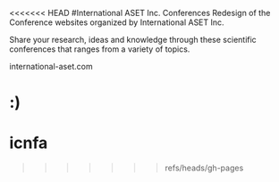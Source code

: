 <<<<<<< HEAD
#International ASET Inc. Conferences
Redesign of the Conference websites organized by International ASET Inc.

Share your research, ideas and knowledge through these scientific conferences that ranges from a variety of topics.

international-aset.com

:)
=======
# icnfa
>>>>>>> refs/heads/gh-pages
